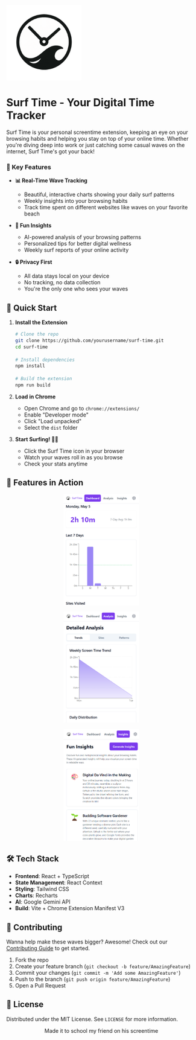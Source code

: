 <p align="left">
  <img src="public/assets/logo.png" alt="Surf Time Logo" width="200"/>
</p>

# Surf Time - Your Digital Time Tracker
Surf Time is your personal screentime extension, keeping an eye on your browsing habits and helping you stay on top of your online time. Whether you're diving deep into work or just catching some casual waves on the internet, Surf Time's got your back!

### 🌟 Key Features

- **📊 Real-Time Wave Tracking**
  - Beautiful, interactive charts showing your daily surf patterns
  - Weekly insights into your browsing habits
  - Track time spent on different websites like waves on your favorite beach

- **🧠 Fun Insights**
  - AI-powered analysis of your browsing patterns
  - Personalized tips for better digital wellness
  - Weekly surf reports of your online activity

- **🔒 Privacy First**
  - All data stays local on your device
  - No tracking, no data collection
  - You're the only one who sees your waves

## 🚀 Quick Start

1. **Install the Extension**
   ```bash
   # Clone the repo
   git clone https://github.com/yourusername/surf-time.git
   cd surf-time

   # Install dependencies
   npm install

   # Build the extension
   npm run build
   ```

2. **Load in Chrome**
   - Open Chrome and go to `chrome://extensions/`
   - Enable "Developer mode"
   - Click "Load unpacked"
   - Select the `dist` folder

3. **Start Surfing! 🏄‍♂️**
   - Click the Surf Time icon in your browser
   - Watch your waves roll in as you browse
   - Check your stats anytime

## 🎨 Features in Action

<p align="center">
  <img src="public/assets/dashboard.PNG" alt="Dashboard" width="200"/>
</p>

<p align="center">
  <img src="public/assets/analysis.PNG" alt="Analysis" width="200"/>
</p>

<p align="center">
  <img src="public/assets/insights.PNG" alt="Insights" width="200"/>
</p>

## 🛠️ Tech Stack

- **Frontend**: React + TypeScript
- **State Management**: React Context
- **Styling**: Tailwind CSS
- **Charts**: Recharts
- **AI**: Google Gemini API
- **Build**: Vite + Chrome Extension Manifest V3

## 🤝 Contributing

Wanna help make these waves bigger? Awesome! Check out our [Contributing Guide](CONTRIBUTING.md) to get started.

1. Fork the repo
2. Create your feature branch (`git checkout -b feature/AmazingFeature`)
3. Commit your changes (`git commit -m 'Add some AmazingFeature'`)
4. Push to the branch (`git push origin feature/AmazingFeature`)
5. Open a Pull Request

## 📝 License

Distributed under the MIT License. See `LICENSE` for more information.

<p align="center">Made it to school my friend on his screentime</p>